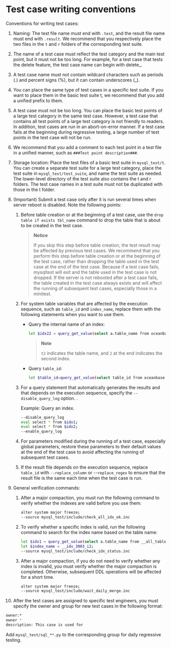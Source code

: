 # Test case writing conventions

Conventions for writing test cases:

1. Naming: The test file name must end with `.test`, and the result file name must end with `.result`. We recommend that you respectively place the two files in the `t` and `r` folders of the corresponding test suite.

2. The name of a test case must reflect the test category and the main test point, but it must not be too long. For example, for a test case that tests the delete feature, the test case name can begin with delete_.

3. A test case name must not contain wildcard characters such as periods (.) and percent signs (%), but it can contain underscores (_).

4. You can place the same type of test cases in a specific test suite. If you want to place them in the basic test suite t, we recommend that you add a unified prefix to them.

5. A test case must not be too long. You can place the basic test points of a large test category in the same test case. However, a test case that contains all test points of a large test category is not friendly to readers. In addition, test cases are run in an abort-on-error manner. If a test case fails at the beginning during regressive testing, a large number of test points in the test case will not be run.

6. We recommend that you add a comment to each test point in a test file in a unified manner, such as `###Test point description###`.

7. Storage location: Place the test files of a basic test suite in `mysql_test/t`. You can create a separate test suite for a large test category, place the test suite in `mysql_test/test_suite`, and name the test suite as needed. The lower-level directory of the test suite also contains the t and r folders. The test case names in a test suite must not be duplicated with those in the t folder.

8. (Important) Submit a test case only after it is run several times when server reboot is disabled. Note the following points:

   1. Before table creation or at the beginning of a test case, use the `drop table if exists tbl_name` command to drop the table that is about to be created in the test case.

      > **Notice**
      >
      > If you skip this step before table creation, the test result may be affected by previous test cases. We recommend that you perform this step before table creation or at the beginning of the test case, rather than dropping the table used in the test case at the end of the test case. Because if a test case fails, mysqltest will exit and the table used in the test case is not dropped. If the server is not rebooted after a test case fails, the table created in the test case always exists and will affect the running of subsequent test cases, especially those in a minitest.

   2. For system table variables that are affected by the execution sequence, such as `table_id` and `index_name`, replace them with the following statements when you want to use them.

      * Query the internal name of an index:

         ```bash
         let $idx22 = query_get_value(select a.table_name from oceanbase.__all_table as a inner join (select * from oceanbase.__all_table where table_name='t2') b on a.data_table_id=b.table_id order by a.table_name, table_name, 2);
         ```

         > **Note**
         >
         > `t2` indicates the table name, and `2` at the end indicates the second index.

      * Query `table_id`:

         ```bash
         let $table_id=query_get_value(select table_id from oceanbase.__all_table where table_name='gv$election_info',table_id,1);
         ```

   3. For a query statement that automatically generates the results and that depends on the execution sequence, specify the `--disable_query_log` option. .

      Example: Query an index.

      ```bash
      --disable_query_log
      eval select * from $idx1;
      eval select * from $idx2;
      --enable_query_log
      ```

   4. For parameters modified during the running of a test case, especially global parameters, restore these parameters to their default values at the end of the test case to avoid affecting the running of subsequent test cases.

   5. If the result file depends on the execution sequence, replace `table_id` with `--replace_column` or --`replace_regex` to ensure that the result file is the same each time when the test case is run.

9. General verification commands:

   1. After a major compaction, you must run the following command to verify whether the indexes are valid before you use them:

      ```bash
      alter system major freeze;
      --source mysql_test/include/check_all_idx_ok.inc
      ```

   2. To verify whether a specific index is valid, run the following command to search for the index name based on the table name:

      ```bash
      let $idx1 = query_get_value(select a.table_name from __all_table as a inner join (select * from __all_table where table_name='t1') b on a.data_table_id=b.table_id, table_name, 1);
      let $index_name = __idx_3003_i2;
      --source mysql_test/include/check_idx_status.inc
      ```

   3. After a major compaction, if you do not need to verify whether any index is invalid, you must verify whether the major compaction is completed. Otherwise, subsequent DDL operations will be affected for a short time.

      ```bash
      alter system major freeze;
      --source mysql_test/include/wait_daily_merge.inc
      ```

10. After the test cases are assigned to specific test engineers, you must specify the owner and group for new test cases in the following format:

   ```bash
   owner:*
   owner *
   description: This case is used for
   ```

   Add `mysql_test/sql_**.py` to the corresponding group for daily regressive testing.
